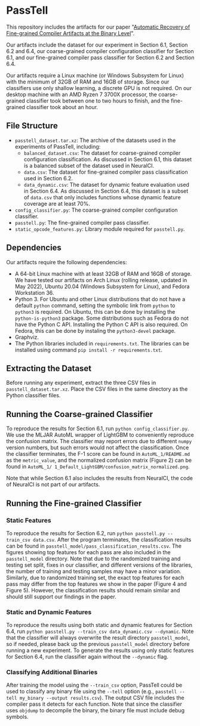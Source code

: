 # PassTell

This repository includes the artifacts for our paper "[Automatic Recovery of
Fine-grained Compiler Artifacts at the Binary Level](https://www.usenix.org/conference/atc22/presentation/du)".

Our artifacts include the dataset for our experiment in Section 6.1, Section
6.2 and 6.4, our coarse-grained compiler configuration classifier for Section
6.1, and our fine-grained compiler pass classifier for Section 6.2 and
Section 6.4.

Our artifacts require a Linux machine (or Windows Subsystem for Linux) with
the minimum of 32GB of RAM and 16GB of storage. Since our classifiers use
only shallow learning, a discrete GPU is not required. On our desktop machine
with an AMD Ryzen 7 3700X processor, the coarse-grained classifier took between
one to two hours to finish, and the fine-grained classifier took about an hour.

## File Structure
- `passtell_dataset.tar.xz`: The archive of the datasets used in the experiments
of PassTell, including: 
    - `balanced_dataset.csv`: The dataset for coarse-grained compiler configuration
    classification. As discussed in Section 6.1, this dataset is a balanced subset
    of the dataset used in NeuralCI.
    - `data.csv`: The dataset for fine-grained compiler pass classification used
    in Section 6.2.
    - `data_dynamic.csv`: The dataset for dynamic feature evaluation used in
    Section 6.4. As discussed in Section 6.4, this dataset is a subset of `data.csv`
    that only includes functions whose dynamic feature coverage are at least 70\%.
- `config_classifier.py`: The coarse-grained compiler configuration classifier.
- `passtell.py`: The fine-grained compiler pass classifier.
- `static_opcode_features.py`: Library module required for `passtell.py`.

## Dependencies
Our artifacts require the following dependencies:
- A 64-bit Linux machine with at least 32GB of RAM and 16GB of storage. We have
tested our artifacts on Arch Linux (rolling release, updated in May 2022), 
Ubuntu 20.04 (Windows Subsystem for Linux), and Fedora Workstation 36.
- Python 3. For Ubuntu and other Linux distributions that do not have a default
`python` command, setting the symbolic link from `python` to `python3` is
required. On Ubuntu, this can be done by installing the `python-is-python3`
package. Some distributions such as Fedora do not have the Python C API.
Installing the Python C API is also required. On Fedora, this can be done by
instaling the `python3-devel` package.
- Graphviz.
- The Python libraries included in `requirements.txt`. The libraries can be
installed using command `pip install -r requirements.txt`.

## Extracting the Dataset
Before running any experiment, extract the three CSV files in
`passtell_dataset.tar.xz`. Place the CSV files in the same directory as the
Python classifier files.

## Running the Coarse-grained Classifier
To reproduce the results for Section 6.1, run `python config_classifier.py`.
We use the MLJAR AutoML wrapper of LightGBM to conveniently reproduce the
confusion matrix. The classifier may report errors due to different `numpy`
version numbers, but such errors would not affect the classification. Once the
classifier terminates, the F-1 score can be found in `AutoML_1/README.md` as
the `metric_value`, and the normalized confusion matrix (Figure 2) can be
found in `AutoML_1/ 1_Default_LightGBM/confusion_matrix_normalized.png`.

Note that while Section 6.1 also includes the results from NeuralCI, the
code of NeuralCI is not part of our artifacts.

## Running the Fine-grained Classifier

### Static Features
To reproduce the results for Section 6.2, run
`python passtell.py --train_csv data.csv`. After the program terminates,
the classification results can be found in
`passtell_model/pass_classification_results.csv`. The figures showing
top features for each pass are also included in the `passtell_model`
directory. Note that due to the randomized training and testing set split,
fixes in our classifier, and different versions of the libraries, the number
of training and testing samples may have a minor variation. Similarly, due to
randomized training set, the exact top features for each pass may differ from
the top features we show in the paper (Figure 4 and Figure 5). However, the
classification results should remain similar and should still support our
findings in the paper.

### Static and Dynamic Features
To reproduce the results using both static and dynamic features for Section
6.4, run `python passtell.py --train_csv data_dynamic.csv --dynamic`. Note
that the classifier will always overwrite the result directory
`passtell_model`, so if needed, please back up the previous
`passtell_model` directory before running a new experiment. To generate
the results using only static features for Section 6.4, run the classifier
again without the `--dynamic` flag.

### Classifying Additional Binaries
After training the model using the `--train_csv` option, PassTell could be
used to classify any binary file using the `--tell` option (e.g.,
`passtell --tell my_binary --output results.csv`). The output CSV file
includes the compiler pass it detects for each function. Note that since
the classifier uses `objdump` to decompile the binary, the binary file
must include debug symbols.